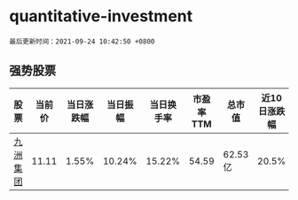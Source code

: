 # quantitative-investment

`最后更新时间：2021-09-24 10:42:50 +0800`

## 强势股票

|股票|当前价|当日涨跌幅|当日振幅|当日换手率|市盈率TTM|总市值|近10日涨跌幅|
|----|----|----|----|----|----|----|----|
|[九洲集团](https://xueqiu.com/S/SZ300040)|11.11|1.55%|10.24%|15.22%|54.59|62.53亿|20.5%|
